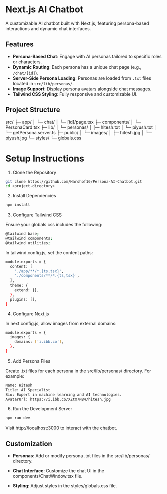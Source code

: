 # Next.js AI Chatbot

A customizable AI chatbot built with Next.js, featuring persona-based interactions and dynamic chat interfaces.

## Features

- **Persona-Based Chat**: Engage with AI personas tailored to specific roles or characters.
- **Dynamic Routing**: Each persona has a unique chat page (e.g., `/chat/[id]`).
- **Server-Side Persona Loading**: Personas are loaded from `.txt` files located in `src/lib/personas/`.
- **Image Support**: Display persona avatars alongside chat messages.
- **Tailwind CSS Styling**: Fully responsive and customizable UI.

## Project Structure

src/
├─ app/
│ └─ chat/
│ └─ [id]/page.tsx
├─ components/
│ └─ PersonaCard.tsx
├─ lib/
│ └─ personas/
│ ├─ hitesh.txt
│ └─ piyush.txt
│ └─ getPersona.server.ts
├─ public/
│ └─ images/
│ ├─ hitesh.jpg
│ └─ piyush.jpg
└─ styles/
└─ globals.css

# Setup Instructions

1. Clone the Repository
```bash
git clone https://github.com/Harshof16/Persona-AI-Chatbot.git
cd <project-directory>
```

2. Install Dependencies
```bash
npm install
```

3. Configure Tailwind CSS

Ensure your globals.css includes the following:
```bash
@tailwind base;
@tailwind components;
@tailwind utilities;
```

In tailwind.config.js, set the content paths:
```bash
module.exports = {
  content: [
    './app/**/*.{ts,tsx}',
    './components/**/*.{ts,tsx}',
  ],
  theme: {
    extend: {},
  },
  plugins: [],
}
```

4. Configure Next.js

In next.config.js, allow images from external domains:
```bash
module.exports = {
  images: {
    domains: ['i.ibb.co'],
  },
}
```

5. Add Persona Files

Create .txt files for each persona in the src/lib/personas/ directory. For example:
```bash
Name: Hitesh
Title: AI Specialist
Bio: Expert in machine learning and AI technologies.
AvatarUrl: https://i.ibb.co/XZtX7N84/hitesh.jpg
```

6. Run the Development Server
```bash
npm run dev
```

Visit http://localhost:3000 to interact with the chatbot.

## Customization

- **Personas**: Add or modify persona .txt files in the src/lib/personas/ directory.

- **Chat Interface**: Customize the chat UI in the components/ChatWindow.tsx file.

- **Styling**: Adjust styles in the styles/globals.css file.

